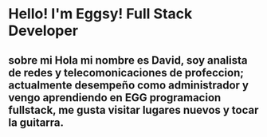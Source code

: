 # Hello! I'm Eggsy! Full Stack Developer
## sobre mi Hola mi nombre es David, soy analista de redes y telecomonicaciones de profeccion; actualmente desempeño como administrador y vengo aprendiendo en EGG programacion fullstack, me gusta visitar lugares nuevos y tocar la guitarra.
